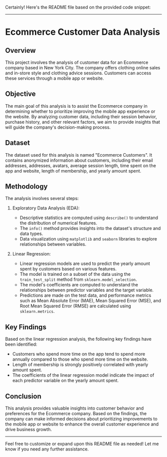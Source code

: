 Certainly! Here's the README file based on the provided code snippet:

---

# Ecommerce Customer Data Analysis

## Overview
This project involves the analysis of customer data for an Ecommerce company based in New York City. The company offers clothing online sales and in-store style and clothing advice sessions. Customers can access these services through a mobile app or website.

## Objective
The main goal of this analysis is to assist the Ecommerce company in determining whether to prioritize improving the mobile app experience or the website. By analyzing customer data, including their session behavior, purchase history, and other relevant factors, we aim to provide insights that will guide the company's decision-making process.

## Dataset
The dataset used for this analysis is named "Ecommerce Customers". It contains anonymized information about customers, including their email addresses, addresses, avatars, average session length, time spent on the app and website, length of membership, and yearly amount spent.

## Methodology
The analysis involves several steps:

1. Exploratory Data Analysis (EDA):
   - Descriptive statistics are computed using `describe()` to understand the distribution of numerical features.
   - The `info()` method provides insights into the dataset's structure and data types.
   - Data visualization using `matplotlib` and `seaborn` libraries to explore relationships between variables.
  
2. Linear Regression:
   - Linear regression models are used to predict the yearly amount spent by customers based on various features.
   - The model is trained on a subset of the data using the `train_test_split` method from `sklearn.model_selection`.
   - The model's coefficients are computed to understand the relationships between predictor variables and the target variable.
   - Predictions are made on the test data, and performance metrics such as Mean Absolute Error (MAE), Mean Squared Error (MSE), and Root Mean Squared Error (RMSE) are calculated using `sklearn.metrics`.

## Key Findings
Based on the linear regression analysis, the following key findings have been identified:
- Customers who spend more time on the app tend to spend more annually compared to those who spend more time on the website.
- Length of membership is strongly positively correlated with yearly amount spent.
- The coefficients of the linear regression model indicate the impact of each predictor variable on the yearly amount spent.

## Conclusion
This analysis provides valuable insights into customer behavior and preferences for the Ecommerce company. Based on the findings, the company can make informed decisions about prioritizing improvements to the mobile app or website to enhance the overall customer experience and drive business growth.

---

Feel free to customize or expand upon this README file as needed! Let me know if you need any further assistance.
